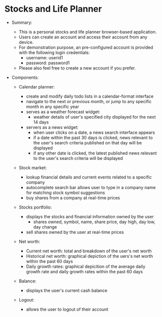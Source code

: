 # Stocks and Life Planner

- Summary:

  - This is a personal stocks and life planner browser-based application.
  - Users can create an account and access their account from any device.
  - For demonstration purpose, an pre-configured account is provided with the following login credentials:
    - username: userid1
    - password: password1
  - Please also feel free to create a new account if you prefer.
  
- Components:

  - Calendar planner:
    - create and modify daily todo lists in a calendar-format interface
    - navigate to the next or previous month, or jump to any specific month in any specific year
    - serves as a weather forecast widget:
      - weather details of user's specified city displayed for the next 14 days
    - servers as a news widget:
      - when user clicks on a date, a news search interface appears
      - if a date within the past 30 days is clicked, news relevant to the user's search criteria published on that day will be displayed
      - if any other date is clicked, the latest published news relevant to the user's search criteria will be displayed 
      
  - Stock market:
    - lookup financial details and current events related to a specific company
    - autocomplete search bar allows user to type in a company name for matching stock symbol suggestions
    - buy shares from a company at real-time prices
    
  - Stocks portfolio:
    - displays the stocks and financial information owned by the user
      - shares owned, symbol, name, share price, day high, day low, day change
    - sell shares owned by the user at real-time prices
    
  - Net worth:
    - Current net worth: total and breakdown of the user's net worth
    - Historical net worth: graphical depiction of the uers's net worth within the past 60 days
    - Daily growth rates: graphical depicition of the average daily growth rate and daily growth rates within the past 60 days
    
  - Balance:
    - displays the user's current cash balance
    
  - Logout:
    - allows the user to logout of their account
